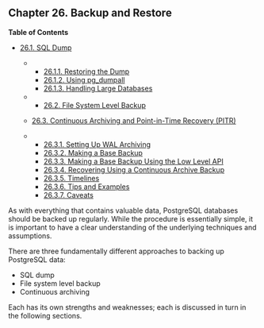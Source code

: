 ## Chapter 26. Backup and Restore

**Table of Contents**

* [26.1. SQL Dump](backup-dump.html)

  * *   [26.1.1. Restoring the Dump](backup-dump.html#BACKUP-DUMP-RESTORE)
    * [26.1.2. Using pg\_dumpall](backup-dump.html#BACKUP-DUMP-ALL)
    * [26.1.3. Handling Large Databases](backup-dump.html#BACKUP-DUMP-LARGE)

  * *   [26.2. File System Level Backup](backup-file.html)
  * [26.3. Continuous Archiving and Point-in-Time Recovery (PITR)](continuous-archiving.html)

    

  * *   [26.3.1. Setting Up WAL Archiving](continuous-archiving.html#BACKUP-ARCHIVING-WAL)
    * [26.3.2. Making a Base Backup](continuous-archiving.html#BACKUP-BASE-BACKUP)
    * [26.3.3. Making a Base Backup Using the Low Level API](continuous-archiving.html#BACKUP-LOWLEVEL-BASE-BACKUP)
    * [26.3.4. Recovering Using a Continuous Archive Backup](continuous-archiving.html#BACKUP-PITR-RECOVERY)
    * [26.3.5. Timelines](continuous-archiving.html#BACKUP-TIMELINES)
    * [26.3.6. Tips and Examples](continuous-archiving.html#BACKUP-TIPS)
    * [26.3.7. Caveats](continuous-archiving.html#CONTINUOUS-ARCHIVING-CAVEATS)

As with everything that contains valuable data, PostgreSQL databases should be backed up regularly. While the procedure is essentially simple, it is important to have a clear understanding of the underlying techniques and assumptions.

There are three fundamentally different approaches to backing up PostgreSQL data:

* SQL dump
* File system level backup
* Continuous archiving

Each has its own strengths and weaknesses; each is discussed in turn in the following sections.